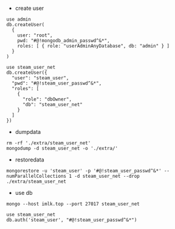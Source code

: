 - create user
```mongojs
use admin
db.createUser(
  {
    user: "root",
    pwd: "#@!mongodb_admin_passwd^&*",
    roles: [ { role: "userAdminAnyDatabase", db: "admin" } ]
  }
)

use steam_user_net
db.createUser({
  "user": "steam_user",
  "pwd": "#@!steam_user_passwd^&*",
  "roles": [
    {
      "role": "dbOwner",
      "db": "steam_user_net"
    }
  ]
})
```

- dumpdata
```shell script
rm -rf './extra/steam_user_net'
mongodump -d steam_user_net -o './extra/'
```

- restoredata
```shell script
mongorestore -u 'steam_user' -p '#@!steam_user_passwd^&*' --numParallelCollections 1 -d steam_user_net --drop ./extra/steam_user_net
```


- use db

```shell script
mongo --host imlk.top --port 27017 steam_user_net
```

```mongojs
use steam_user_net
db.auth('steam_user', "#@!steam_user_passwd^&*")

```